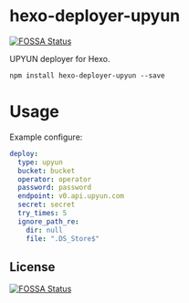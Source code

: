# hexo-deployer-upyun
[![FOSSA Status](https://app.fossa.io/api/projects/git%2Bgithub.com%2FMenci%2Fhexo-deployer-upyun.svg?type=shield)](https://app.fossa.io/projects/git%2Bgithub.com%2FMenci%2Fhexo-deployer-upyun?ref=badge_shield)

UPYUN deployer for Hexo.

```
npm install hexo-deployer-upyun --save
```

# Usage
Example configure:

```yaml
deploy:
  type: upyun
  bucket: bucket
  operator: operator
  password: password
  endpoint: v0.api.upyun.com
  secret: secret
  try_times: 5
  ignore_path_re:
    dir: null
    file: ".DS_Store$"
```


## License
[![FOSSA Status](https://app.fossa.io/api/projects/git%2Bgithub.com%2FMenci%2Fhexo-deployer-upyun.svg?type=large)](https://app.fossa.io/projects/git%2Bgithub.com%2FMenci%2Fhexo-deployer-upyun?ref=badge_large)
